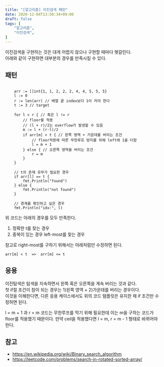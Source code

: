 ```yaml
---
title: "[알고리즘] 이진검색 패턴"
date: 2020-12-04T13:50:34+09:00
draft: false
tags: [
    "알고리즘",
    "이진검색",
]
---
```


이진검색을 구현하는 것은 대게 어렵지 않으나 구현할 때마다 헷갈린다.   
아래와 같이 구현하면 대부분의 경우를 만족시킬 수 있다.   

## 패턴

~~~

    arr := []int{1, 1, 2, 2, 2, 4, 4, 5, 5, 5}
    l := 0
    r := len(arr) // 배열 끝 index보다 1이 커야 한다
    t := 3 // target

    for l < r { // 혹은 l != r
        // floor를 적용
        // (l + r)/2는 overflow가 발생할 수 있음
        m := l + (r-l)/2 
        if arr[m] < t { // 왼쪽 영역 + 가운데를 버리는 조건
            // floor적용에 따른 무한루프 방지를 위해 left에 1을 더함
            l = m + 1
        } else { // 오른쪽 영역을 버리는 조건
            r = m
        }
    }
    
    // t의 존재 유무가 필요한 경우
    if arr[l] == t {
        fmt.Println("found")
    } else {
        fmt.Println("not found")
    }

    // 경계를 확인하고 싶은 경우
    fmt.Println("idx:", l)

~~~

위 코드는 아래의 경우를 모두 만족한다.
1) 정확한 t를 찾는 경우
2) 중복이 있는 경우 left-most를 찾는 경우

참고로 right-most를 구하기 위해서는 아래처럼만 수정하면 된다.
~~~
arr[m] < t  =>  arr[m] <= t 
~~~

## 응용

이진탐색은 탐색을 지속하면서 왼쪽 혹은 오른쪽을 계속 버리는 것과 같다.   
첫 if절 조건이 참이 되는 경우는 1)왼쪽 영역 + 2)가운데를 버리는 경우이다.   
이것을 이해한다면, 다른 응용 케이스에서도 위의 코드 템플릿은 유지한 채 if 조건만 수정하면 된다.   


l = m + 1 과 r = m 코드는 무한루프를 막기 위해 필요한데 이는 m을 구하는 코드가 floor를 적용했기 때문이다.
만약 ceil을 적용했다면 l = m, r = m - 1 형태로 바뀌어야 한다.   


## 참고
- https://en.wikipedia.org/wiki/Binary_search_algorithm
- https://leetcode.com/problems/search-in-rotated-sorted-array/

